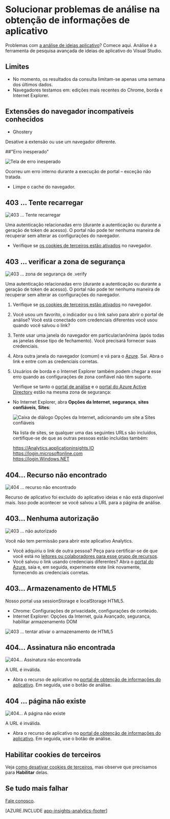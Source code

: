 <properties 
    pageTitle="Solução de problemas de análise - a ferramenta de pesquisa avançada de obtenção de informações de aplicativo | Microsoft Azure" 
    description="Problemas com a análise de obtenção de informações do aplicativo? Comece aqui. " 
    services="application-insights" 
    documentationCenter=""
    authors="alancameronwills" 
    manager="douge"/>

<tags 
    ms.service="application-insights" 
    ms.workload="tbd" 
    ms.tgt_pltfrm="ibiza" 
    ms.devlang="na" 
    ms.topic="article" 
    ms.date="07/11/2016" 
    ms.author="awills"/>


# <a name="troubleshoot-analytics-in-application-insights"></a>Solucionar problemas de análise na obtenção de informações de aplicativo


Problemas com [a análise de ideias aplicativo](app-insights-analytics.md)? Comece aqui. Análise é a ferramenta de pesquisa avançada de ideias de aplicativo do Visual Studio.



## <a name="limits"></a>Limites

* No momento, os resultados da consulta limitam-se apenas uma semana dos últimos dados.
* Navegadores testamos em: edições mais recentes do Chrome, borda e Internet Explorer.


## <a name="known-incompatible-browser-extensions"></a>Extensões do navegador incompatíveis conhecidos

* Ghostery

Desative a extensão ou use um navegador diferente.


##<a name="e-a"></a>"Erro inesperado"

![Tela de erro inesperado](./media/app-insights-analytics-troubleshooting/010.png)

Ocorreu um erro interno durante a execução de portal – exceção não tratada.

* Limpe o cache do navegador. 

## <a name="e-b"></a>403 … Tente recarregar

![403 … Tente recarregar](./media/app-insights-analytics-troubleshooting/020.png)

Uma autenticação relacionadas erro (durante a autenticação ou durante a geração de token de acesso). O portal não pode ter nenhuma maneira de recuperar sem alterar as configurações do navegador.

* Verifique se [os cookies de terceiros estão ativados](#cookies) no navegador. 


## <a name="authentication"></a>403 … verificar a zona de segurança

![403 … zona de segurança de .verify](./media/app-insights-analytics-troubleshooting/030.png)

Uma autenticação relacionadas erro (durante a autenticação ou durante a geração de token de acesso). O portal não pode ter nenhuma maneira de recuperar sem alterar as configurações do navegador.

1. Verifique se [os cookies de terceiros estão ativados](#cookies) no navegador. 

2. Você usou um favorito, o indicador ou o link salvo para abrir o portal de análise? Você está conectado com credenciais diferentes você usou quando você salvou o link?

2. Tente usar uma janela do navegador em particular/anônima (após todas as janelas desse tipo de fechamento). Você precisará fornecer suas credenciais. 

2. Abra outra janela do navegador (comum) e vá para o [Azure](https://portal.azure.com). Sai. Abra o link e entre com as credenciais corretas.

2. Usuários de borda e o Internet Explorer também podem chegar a esse erro quando as configurações de zona confiável não têm suporte.

    Verifique se tanto o [portal de análise](https://analytics.applicationinsights.io) e o [portal do Azure Active Directory](https://portal.azure.com) estão na mesma zona de segurança:

 * No Internet Explorer, abra **Opções da Internet**, **segurança**, **sites confiáveis**, **Sites**:

    ![Caixa de diálogo Opções da Internet, adicionando um site a Sites confiáveis](./media/app-insights-analytics-troubleshooting/033.png)

    Na lista de sites, se qualquer uma das seguintes URLs são incluídos, certifique-se de que as outras pessoas estão incluídas também:

    https://Analytics.applicationinsights.IO<br/>
   https://login.microsoftonline.com<br/>
   https://login.Windows.NET


## <a name="e-d"></a>404... Recurso não encontrado

![404 … recurso não encontrado](./media/app-insights-analytics-troubleshooting/040.png)

Recurso de aplicativo foi excluído do aplicativo ideias e não está disponível mais. Isso pode acontecer se você salvou a URL para a página de análise.


## <a name="e-e"></a>403... Nenhuma autorização

![403 … não autorizado](./media/app-insights-analytics-troubleshooting/050.png)

Você não tem permissão para abrir este aplicativo Analytics.

* Você adquiriu o link de outra pessoa? Peça para certificar-se de que você está no [leitores ou colaboradores para esse grupo de recursos](app-insights-resources-roles-access-control.md).
* Você salvou o link usando credenciais diferentes? Abra o [portal do Azure](https://portal.azure.com), saia e, em seguida, experimente este link novamente, fornecendo as credenciais corretas.

## <a name="html-storage"></a>403... Armazenamento de HTML5

Nosso portal usa sessionStorage e localStorage HTML5.

* Chrome: Configurações de privacidade, configurações de conteúdo.
* Internet Explorer: Opções da Internet, guia Avançado, segurança, habilitar armazenamento DOM


![403 … tentar ativar o armazenamento de HTML5](./media/app-insights-analytics-troubleshooting/060.png)

## <a name="e-g"></a>404... Assinatura não encontrada


![404... Assinatura não encontrada](./media/app-insights-analytics-troubleshooting/070.png)

A URL é inválida. 

* Abra o recurso de aplicativo no [portal de obtenção de informações do aplicativo](https://portal.azure.com). Em seguida, use o botão de análise.

## <a name="e-h"></a>404 … página não existe

![404... A página não existe](./media/app-insights-analytics-troubleshooting/080.png)

A URL é inválida.

* Abra o recurso de aplicativo no [portal de obtenção de informações do aplicativo](https://portal.azure.com). Em seguida, use o botão de análise.

## <a name="cookies"></a>Habilitar cookies de terceiros

  Veja [como desativar cookies de terceiros](http://www.digitalcitizen.life/how-disable-third-party-cookies-all-major-browsers), mas observe que precisamos para **Habilitar** delas.

## <a name="e-x"></a>Se tudo mais falhar    

[Fale conosco](app-insights-get-dev-support.md).
 
[AZURE.INCLUDE [app-insights-analytics-footer](../../includes/app-insights-analytics-footer.md)]

